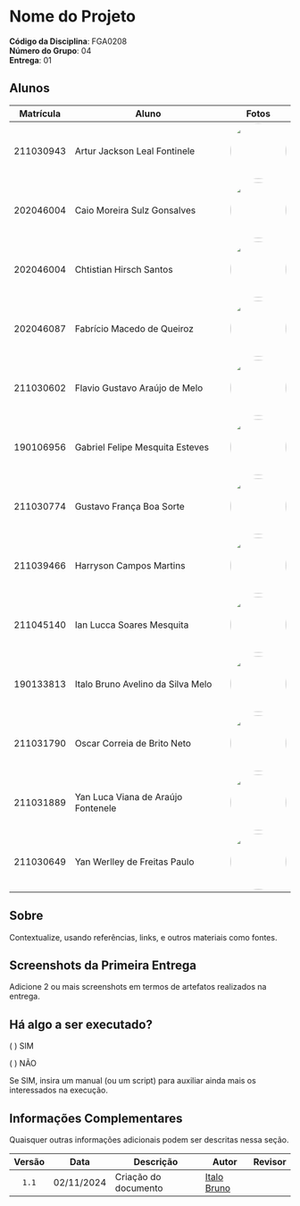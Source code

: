 # Nome do Projeto

**Código da Disciplina**: FGA0208<br>
**Número do Grupo**: 04<br>
**Entrega**: 01<br>

## Alunos

|Matrícula | Aluno | Fotos |
| -- | -- | -- |
| 211030943  |  Artur Jackson Leal Fontinele  | <img width="100" src="https://github.com/artur-jack.png" style="border-radius: 50px"/> |
| 202046004  |  Caio Moreira Sulz Gonsalves | <img width="100" src="https://github.com/CaioSulz.png" style="border-radius: 50px"/>  |
| 202046004  |  Chtistian Hirsch Santos  | <img width="100" src="https://github.com/crstyhs.png" style="border-radius: 50px"/>  |
| 202046087  | Fabrício Macedo de Queiroz | <img width="100" src="https://github.com/FabricioDeQueiroz.png" style="border-radius: 50px"/>  |
| 211030602  | Flavio Gustavo Araújo de Melo | <img width="100" src="https://github.com/flavioovatsug.png" style="border-radius: 50px"/>  |
| 190106956  | Gabriel Felipe Mesquita Esteves | <img width="100" src="https://github.com/GabrielMEsteves.png" style="border-radius: 50px"/>  |
| 211030774  | Gustavo França Boa Sorte | <img width="100" src="https://github.com/gustavofbs.png" style="border-radius: 50px"/>  |
| 211039466  | Harryson Campos Martins | <img width="100" src="https://github.com/harry-cmartin.png" style="border-radius: 50px"/>  |
| 211045140  | Ian Lucca Soares Mesquita | <img width="100" src="https://github.com/IanLucca12.png" style="border-radius: 50px"/>  |
| 190133813  | Italo Bruno Avelino da Silva Melo | <img width="100" src="https://github.com/italobrunom.png" style="border-radius: 50px"/>  |
| 211031790  | Oscar Correia de Brito Neto| <img width="100" src="https://github.com/OscarDeBrito.png" style="border-radius: 50px"/>  |
| 211031889  | Yan Luca Viana de Araújo Fontenele  | <img width="100" src="https://github.com/yan-luca.png" style="border-radius: 50px"/>  |
| 211030649  | Yan Werlley de Freitas Paulo | <img width="100" src="https://github.com/YanWerlley.png" style="border-radius: 50px"/>  |

## Sobre 
Contextualize, usando referências, links, e outros materiais como fontes.

## Screenshots da Primeira Entrega
Adicione 2 ou mais screenshots em termos de artefatos realizados na entrega.

## Há algo a ser executado?

( ) SIM

( ) NÃO

Se SIM, insira um manual (ou um script) para auxiliar ainda mais os interessados na execução.

## Informações Complementares 
Quaisquer outras informações adicionais podem ser descritas nessa seção.

|Versão|Data|Descrição|Autor|Revisor|
|:----:|----|---------|-----|:-------:|
| `1.1` | 02/11/2024 | Criação do documento | [Italo Bruno](https://github.com/italobrunoM) | |